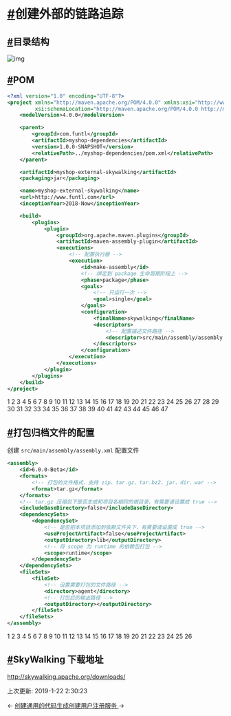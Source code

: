 # [#](https://funtl.com/zh/spring-cloud-alibaba-myshop/创建外部的链路追踪.html#创建外部的链路追踪)创建外部的链路追踪

## [#](https://funtl.com/zh/spring-cloud-alibaba-myshop/创建外部的链路追踪.html#目录结构)目录结构

![img](https://funtl.com/assets1/Lusifer_20190122000159.png)

## [#](https://funtl.com/zh/spring-cloud-alibaba-myshop/创建外部的链路追踪.html#pom)POM

```xml
<?xml version="1.0" encoding="UTF-8"?>
<project xmlns="http://maven.apache.org/POM/4.0.0" xmlns:xsi="http://www.w3.org/2001/XMLSchema-instance"
         xsi:schemaLocation="http://maven.apache.org/POM/4.0.0 http://maven.apache.org/xsd/maven-4.0.0.xsd">
    <modelVersion>4.0.0</modelVersion>

    <parent>
        <groupId>com.funtl</groupId>
        <artifactId>myshop-dependencies</artifactId>
        <version>1.0.0-SNAPSHOT</version>
        <relativePath>../myshop-dependencies/pom.xml</relativePath>
    </parent>

    <artifactId>myshop-external-skywalking</artifactId>
    <packaging>jar</packaging>

    <name>myshop-external-skywalking</name>
    <url>http://www.funtl.com</url>
    <inceptionYear>2018-Now</inceptionYear>

    <build>
        <plugins>
            <plugin>
                <groupId>org.apache.maven.plugins</groupId>
                <artifactId>maven-assembly-plugin</artifactId>
                <executions>
                    <!-- 配置执行器 -->
                    <execution>
                        <id>make-assembly</id>
                        <!-- 绑定到 package 生命周期阶段上 -->
                        <phase>package</phase>
                        <goals>
                            <!-- 只运行一次 -->
                            <goal>single</goal>
                        </goals>
                        <configuration>
                            <finalName>skywalking</finalName>
                            <descriptors>
                                <!-- 配置描述文件路径 -->
                                <descriptor>src/main/assembly/assembly.xml</descriptor>
                            </descriptors>
                        </configuration>
                    </execution>
                </executions>
            </plugin>
        </plugins>
    </build>
</project>
```

1
2
3
4
5
6
7
8
9
10
11
12
13
14
15
16
17
18
19
20
21
22
23
24
25
26
27
28
29
30
31
32
33
34
35
36
37
38
39
40
41
42
43
44
45
46
47

## [#](https://funtl.com/zh/spring-cloud-alibaba-myshop/创建外部的链路追踪.html#打包归档文件的配置)打包归档文件的配置

创建 `src/main/assembly/assembly.xml` 配置文件

```xml
<assembly>
    <id>6.0.0-Beta</id>
    <formats>
        <!-- 打包的文件格式，支持 zip、tar.gz、tar.bz2、jar、dir、war -->
        <format>tar.gz</format>
    </formats>
    <!-- tar.gz 压缩包下是否生成和项目名相同的根目录，有需要请设置成 true -->
    <includeBaseDirectory>false</includeBaseDirectory>
    <dependencySets>
        <dependencySet>
            <!-- 是否把本项目添加到依赖文件夹下，有需要请设置成 true -->
            <useProjectArtifact>false</useProjectArtifact>
            <outputDirectory>lib</outputDirectory>
            <!-- 将 scope 为 runtime 的依赖包打包 -->
            <scope>runtime</scope>
        </dependencySet>
    </dependencySets>
    <fileSets>
        <fileSet>
            <!-- 设置需要打包的文件路径 -->
            <directory>agent</directory>
            <!-- 打包后的输出路径 -->
            <outputDirectory></outputDirectory>
        </fileSet>
    </fileSets>
</assembly>
```

1
2
3
4
5
6
7
8
9
10
11
12
13
14
15
16
17
18
19
20
21
22
23
24
25
26

## [#](https://funtl.com/zh/spring-cloud-alibaba-myshop/创建外部的链路追踪.html#skywalking-下载地址)SkyWalking 下载地址

http://skywalking.apache.org/downloads/

上次更新: 2019-1-22 2:30:23

← [创建通用的代码生成](https://funtl.com/zh/spring-cloud-alibaba-myshop/创建通用的代码生成.html)[创建用户注册服务 ](https://funtl.com/zh/spring-cloud-alibaba-myshop/创建用户注册服务.html)→